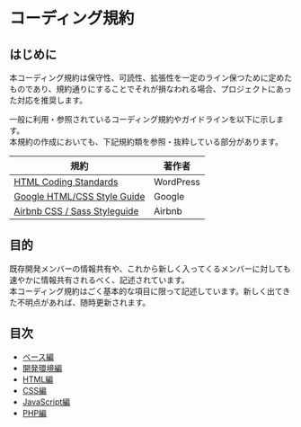 # コーディング規約

## はじめに

本コーディング規約は保守性、可読性、拡張性を一定のライン保つために定めたものであり、規約通りにすることでそれが損なわれる場合、プロジェクトにあった対応を推奨します。  

一般に利用・参照されているコーディング規約やガイドラインを以下に示します。  
本規約の作成においても、下記規約類を参照・抜粋している部分があります。  

| 規約 | 著作者 |
|-----------|-----------|
| [HTML Coding Standards](https://developer.wordpress.org/coding-standards/wordpress-coding-standards/html/) | WordPress |
| [Google HTML/CSS Style Guide](https://google.github.io/styleguide/htmlcssguide.html) | Google |
| [Airbnb CSS / Sass Styleguide](https://github.com/airbnb/css) | Airbnb |

## 目的

既存開発メンバーの情報共有や、これから新しく入ってくるメンバーに対しても速やかに情報共有されるべく、記述されています。  
本コーディング規約はごく基本的な項目に限って記述しています。新しく出てきた不明点があれば、随時更新されます。  

## 目次

- [ベース編](./base.md)
- [開発環境編](./local.md)
- [HTML編](./html.md)
- [CSS編](./css.md)
- [JavaScript編](./js.md)
- [PHP編](./php.md)
